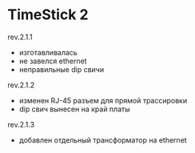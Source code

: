 
# TimeStick 2

rev.2.1.1
- изготавливалась
- не завелся ethernet
- неправильные dip свичи

rev.2.1.2
- изменен RJ-45 разъем для прямой трассировки
- dip свич вынесен на край платы

rev.2.1.3
- добавлен отдельный трансформатор на ethernet
